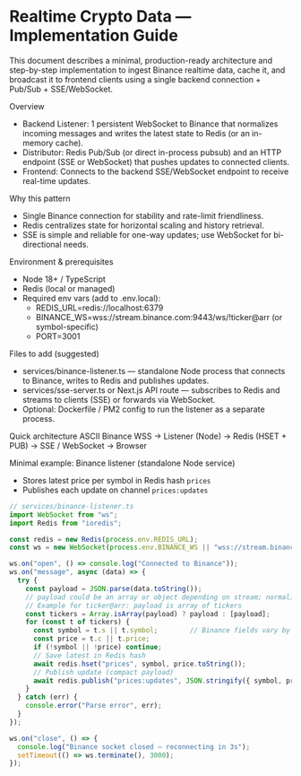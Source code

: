 # Realtime Crypto Data — Implementation Guide

This document describes a minimal, production-ready architecture and step-by-step implementation to ingest Binance realtime data, cache it, and broadcast it to frontend clients using a single backend connection + Pub/Sub + SSE/WebSocket.

Overview
- Backend Listener: 1 persistent WebSocket to Binance that normalizes incoming messages and writes the latest state to Redis (or an in-memory cache).
- Distributor: Redis Pub/Sub (or direct in-process pubsub) and an HTTP endpoint (SSE or WebSocket) that pushes updates to connected clients.
- Frontend: Connects to the backend SSE/WebSocket endpoint to receive real-time updates.

Why this pattern
- Single Binance connection for stability and rate-limit friendliness.
- Redis centralizes state for horizontal scaling and history retrieval.
- SSE is simple and reliable for one-way updates; use WebSocket for bi-directional needs.

Environment & prerequisites
- Node 18+ / TypeScript
- Redis (local or managed)
- Required env vars (add to .env.local):
  - REDIS_URL=redis://localhost:6379
  - BINANCE_WS=wss://stream.binance.com:9443/ws/!ticker@arr (or symbol-specific)
  - PORT=3001

Files to add (suggested)
- services/binance-listener.ts — standalone Node process that connects to Binance, writes to Redis and publishes updates.
- services/sse-server.ts or Next.js API route — subscribes to Redis and streams to clients (SSE) or forwards via WebSocket.
- Optional: Dockerfile / PM2 config to run the listener as a separate process.

Quick architecture ASCII
Binance WSS -> Listener (Node) -> Redis (HSET + PUB) -> SSE / WebSocket -> Browser

Minimal example: Binance listener (standalone Node service)
- Stores latest price per symbol in Redis hash `prices`
- Publishes each update on channel `prices:updates`

```ts
// services/binance-listener.ts
import WebSocket from "ws";
import Redis from "ioredis";

const redis = new Redis(process.env.REDIS_URL);
const ws = new WebSocket(process.env.BINANCE_WS || "wss://stream.binance.com:9443/ws/!ticker@arr");

ws.on("open", () => console.log("Connected to Binance"));
ws.on("message", async (data) => {
  try {
    const payload = JSON.parse(data.toString());
    // payload could be an array or object depending on stream; normalize to { symbol, price }
    // Example for ticker@arr: payload is array of tickers
    const tickers = Array.isArray(payload) ? payload : [payload];
    for (const t of tickers) {
      const symbol = t.s || t.symbol;        // Binance fields vary by stream
      const price = t.c || t.price;
      if (!symbol || !price) continue;
      // Save latest in Redis hash
      await redis.hset("prices", symbol, price.toString());
      // Publish update (compact payload)
      await redis.publish("prices:updates", JSON.stringify({ symbol, price }));
    }
  } catch (err) {
    console.error("Parse error", err);
  }
});

ws.on("close", () => {
  console.log("Binance socket closed — reconnecting in 3s");
  setTimeout(() => ws.terminate(), 3000);
});